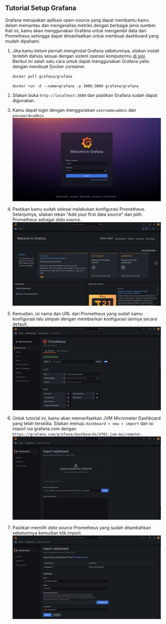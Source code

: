 ## Tutorial Setup Grafana

Grafana merupakan aplikasi open-source yang dapat membantu kamu dalam memantau dan menganalisa metriks dengan berbagai jenis sumber. Kali ini, kamu akan menggunakan Grafana untuk mengambil data dari Prometheus sehingga dapat dimanfaatkan untuk membuat dashboard yang mudah dipahami.

1. Jika kamu belum pernah menginstal Grafana sebelumnya, silakan install terlebih dahulu sesuai dengan sistem operasi komputermu [di sini](https://grafana.com/grafana/download).
   Berikut ini salah satu cara untuk dapat menggunakan Grafana yaitu dengan membuat Docker container.

   `docker pull grafana/grafana`

   `docker run -d --name=grafana -p 3000:3000 grafana/grafana`

2. Silakan buka `http://localhost:3000` dan pastikan Grafana sudah dapat digunakan.

3. Kamu dapat login dengan menggunakan `username=admin` dan `password=admin`.
   ![grafana login](.images/grafana-img-1.png)

4. Pastikan kamu sudah selesai melakukan konfigurasi Prometheus. Selanjutnya, silakan tekan "Add your first data source" dan pilih Prometheus sebagai _data source_.
   ![grafana home](.images/grafana-img-2.png)

5. Kemudian, isi nama dan URL dari Prometheus yang sudah kamu konfigurasi lalu simpan dengan membiarkan konfigurasi lainnya secara default.
   ![grafana data sources](.images/grafana-img-3.png)

6. Untuk tutorial ini, kamu akan memanfaatkan JVM Micrometer Dashboard yang telah tersedia. Silakan menuju `dashboard > new > import` dan isi import via grafana.com dengan `https://grafana.com/grafana/dashboards/4701-jvm-micrometer`.
   ![grafana import dashboard](.images/grafana-img-4.png)

7. Pastikan memilih _data source_ Prometheus yang sudah ditambahkan sebelumnya kemudian klik import.
   ![grafana import dashboard](.images/grafana-img-5.png)
